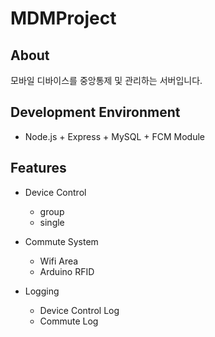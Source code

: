 # MDMProject

## About

모바일 디바이스를 중앙통제 및 관리하는 서버입니다.

## Development Environment

- Node.js + Express + MySQL + FCM Module

## Features

- Device Control
  - group
  - single
  
- Commute System
  - Wifi Area
  - Arduino RFID
  
- Logging
  - Device Control Log
  - Commute Log
